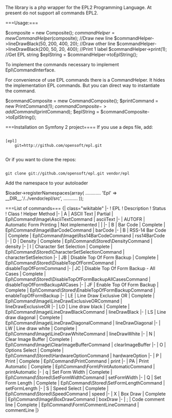 The library is a php wrapper for the EPL2 Programming Language. At present do not support all commands EPL2.

===Usage:===

<syntaxhighlight lang="php">
<?php
use Epl\CommandComposite;
use Epl\CommandHelper;

$composite = new Composite();
$commandHelper = mew CommandHelper($composite);
//Draw new line
$commandHelper->lineDrawBlack(50, 200, 400, 20);
//Draw other line
$commandHelper->lineDrawBlack(200, 50, 20, 400);
//Print 1 label
$commandHelper->print(1);
//Get EPL string
$eplString = $commandHelper->toEplString();
</syntaxhighlight>


To implement the commands necessary to implement Epl\CommandInterface.

For convenience of use EPL commands there is a CommandHelper. It hides the implementation EPL commands.
But you can direct way to instantiate the command.

<syntaxhighlight lang="php">
<?php
use Epl\Command\PrintCommand;
use Epl\Command\CommandComposite;

$commandComposite = mew CommandComposite();
$printCommand = new PrintCommand(1);
$commandComposite->addCommand($printCommand);
$eplString = $commandComposite->toEplString();
</syntaxhighlight>


===Installation on Symfony 2 project====
If you use a deps file, add:

<code>
[epl]
    git=http://github.com/opensoft/epl.git

</code>

Or if you want to clone the repos:

<code>
git clone git://github.com/opensoft/epl.git vendor/epl
</code>

Add the namespace to your autoloader

<syntaxhighlight lang="php">
$loader->registerNamespaces(array(
    ............
    'Epl'   => __DIR__.'/../vendor/epl/src',
    ...........
));
</syntaxhighlight>

===List of commands===
{| class="wikitable"
|-
! EPL
! Description
! Status
! Class
! Helper Method
|-
| A
| ASCII Text
| Partial
| Epl\Command\Image\AsciiTextCommand
| asciiText
|-
| AUTOFR
| Automatic Form Printing
| Not implemented
|
|
|-
| B
| Bar Code
| Complete
| Epl\Command\Image\BarCodeCommand
| barCode
|-
| B
| RSS-14 Bar Code
| Complete
| Epl\Command\Image\Rss14BarCodeCommand
| rss14BarCode
|-
| D
| Density
| Complete
| Epl\Command\Stored\DensityCommand
| density
|-
| I
| Character Set Selection
| Complete
| Epl\Command\Stored\CharacterSetSelectionCommand
| characterSetSelection
|-
| JB
| Disable Top Of Form Backup
| Complete
| Epl\Command\Stored\DisableTopOfFormCommand
| disableTopOfFormCommand
|-
| JC
| Disable Top Of Form Backup - All Cases
| Complete
| Epl\Command\Stored\DisableTopOfFormBackupAllCasesCommand
| disableTopOfFormBackupAllCases
|-
| JF
| Enable Top Of Form Backup
| Complete
| Epl\Command\Stored\EnableTopOfFormBackupCommand
| enableTopOfFormBackup
|-
| LE
| Line Draw Exclusive OR
| Complete
| Epl\Command\Image\LineDrawExclusiveORCommand
| lineDrawExclusiveOR
|-
| LO
| Line draw black
| Complete
| Epl\Command\Image\LineDrawBlackCommand
| lineDrawBlack
|-
| LS
| Line draw diagonal
| Complete
| Epl\Command\Image\LineDrawDiagonalCommand
| lineDrawDiagonal
|-
| LW
| Line draw white
| Complete
| Epl\Command\Image\LineDrawWhiteCommand
| lineDrawWhite
|-
| N
| Clear Image Buffer
| Complete
| Epl\Command\Image\ClearImageBufferCommand
| clearImageBuffer
|-
| O
| Options Select
| Complete
| Epl\Command\Stored\HardwareOptionCommand
| hardwareOption
|-
| P
| Print
| Complete
| Epl\Command\PrintCommand
| print
|-
| PA
| Print Automatic
| Complete
| Epl\Command\Form\PrintAutomaticCommand
| printAutomatic
|-
| q
| Set Form Width
| Complete
| Epl\Command\Stored\SetFormWidthCommand
| setFormWidth
|-
| Q
| Set Form Length
| Complete
| Epl\Command\Stored\SetFormLengthCommand
| setFormLength
|-
| S
| Speed Select
| Complete
| Epl\Command\Stored\SpeedCommand
| speed
|-
| X
| Box Draw
| Complete
| Epl\Command\Image\BoxDrawCommand
| boxDraw
|-
| ;
| Code comment line
| Complete
| Epl\Command\Form\CommentLineCommand
| commentLine
|}

